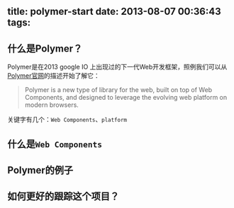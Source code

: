 title: polymer-start
date: 2013-08-07 00:36:43
tags:
---


## 什么是Polymer？

Polymer是在2013 google IO 上出现过的下一代Web开发框架，照例我们可以从[Polymer官网](http://www.polymer-project.org/)的描述开始了解它：

>Polymer is a new type of library for the web, built on top of Web Components, and designed to leverage the evolving web platform on modern browsers.

关键字有几个：`Web Components`、`platform`

## 什么是`Web Components`

## Polymer的例子


## 如何更好的跟踪这个项目？